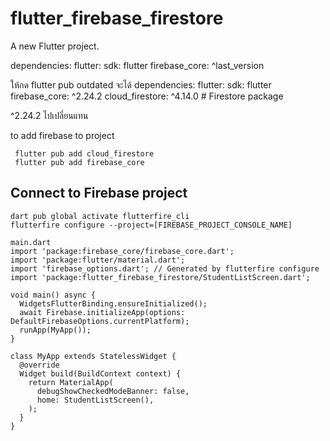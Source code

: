 # flutter_firebase_firestore

A new Flutter project.

dependencies:
flutter:
sdk: flutter
firebase_core: ^last_version

ให้กด flutter pub outdated จะได้
dependencies:
flutter:
sdk: flutter
firebase_core: ^2.24.2
cloud_firestore: ^4.14.0 # Firestore package

^2.24.2 ไปเปลี่ยนแทน

to add firebase to project

```
 flutter pub add cloud_firestore
 flutter pub add firebase_core
```

## Connect to Firebase project

```
dart pub global activate flutterfire_cli
flutterfire configure --project=[FIREBASE_PROJECT_CONSOLE_NAME]
```

```
main.dart
import 'package:firebase_core/firebase_core.dart';
import 'package:flutter/material.dart';
import 'firebase_options.dart'; // Generated by flutterfire configure
import 'package:flutter_firebase_firestore/StudentListScreen.dart';

void main() async {
  WidgetsFlutterBinding.ensureInitialized();
  await Firebase.initializeApp(options: DefaultFirebaseOptions.currentPlatform);
  runApp(MyApp());
}

class MyApp extends StatelessWidget {
  @override
  Widget build(BuildContext context) {
    return MaterialApp(
      debugShowCheckedModeBanner: false,
      home: StudentListScreen(),
    );
  }
}

```
